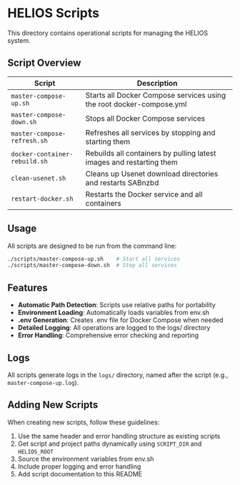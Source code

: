 # HELIOS Scripts

This directory contains operational scripts for managing the HELIOS system.

## Script Overview

| Script | Description |
|--------|-------------|
| `master-compose-up.sh` | Starts all Docker Compose services using the root docker-compose.yml |
| `master-compose-down.sh` | Stops all Docker Compose services |
| `master-compose-refresh.sh` | Refreshes all services by stopping and starting them |
| `docker-container-rebuild.sh` | Rebuilds all containers by pulling latest images and restarting them |
| `clean-usenet.sh` | Cleans up Usenet download directories and restarts SABnzbd |
| `restart-docker.sh` | Restarts the Docker service and all containers |

## Usage

All scripts are designed to be run from the command line:

```bash
./scripts/master-compose-up.sh    # Start all services
./scripts/master-compose-down.sh  # Stop all services
```

## Features

- **Automatic Path Detection**: Scripts use relative paths for portability
- **Environment Loading**: Automatically loads variables from env.sh
- **.env Generation**: Creates .env file for Docker Compose when needed
- **Detailed Logging**: All operations are logged to the logs/ directory
- **Error Handling**: Comprehensive error checking and reporting

## Logs

All scripts generate logs in the `logs/` directory, named after the script (e.g., `master-compose-up.log`).

## Adding New Scripts

When creating new scripts, follow these guidelines:

1. Use the same header and error handling structure as existing scripts
2. Get script and project paths dynamically using `SCRIPT_DIR` and `HELIOS_ROOT`
3. Source the environment variables from env.sh
4. Include proper logging and error handling
5. Add script documentation to this README 